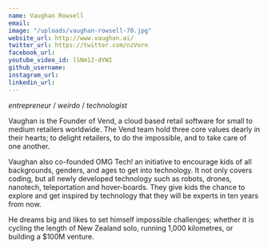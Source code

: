 ```yaml
---
name: Vaughan Rowsell
email: 
image: "/uploads/vaughan-rowsell-70.jpg"
website_url: http://www.vaughan.ai/
twitter_url: https://twitter.com/nzVorn
facebook_url: 
youtube_video_id: lSNm12-dYWI
github_username: 
instagram_url: 
linkedin_url: 
---
```


*entrepreneur* / *weirdo* / *technologist*

Vaughan is the Founder of Vend, a cloud based retail software for small to medium retailers worldwide. The Vend team hold three core values dearly in their hearts; to delight retailers, to do the impossible, and to take care of one another.

Vaughan also co-founded OMG Tech! an initiative to encourage kids of all backgrounds, genders, and ages to get into technology. It not only covers coding, but all newly developed technology such as robots, drones, nanotech, teleportation and hover-boards. They give kids the chance to explore and get inspired by technology that they will be experts in ten years from now.

He dreams big and likes to set himself impossible challenges; whether it is cycling the length of New Zealand solo, running 1,000 kilometres, or building a $100M venture.
